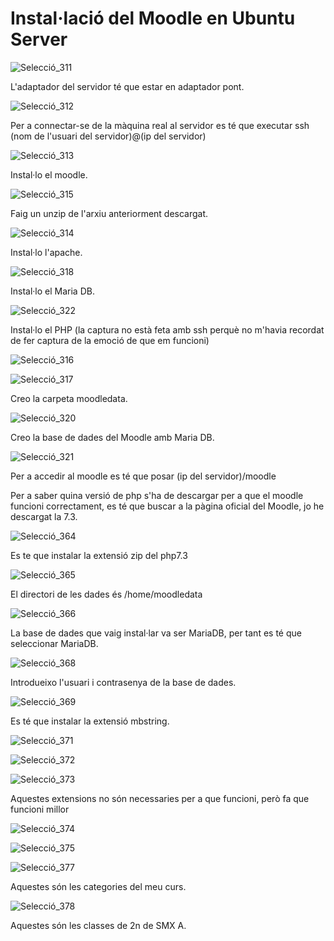 # Instal·lació del Moodle en Ubuntu Server

![Selecció_311](https://user-images.githubusercontent.com/114162327/203845212-99a548da-9536-4af0-87fb-7e78557b341d.png)

L'adaptador del servidor té que estar en adaptador pont.

![Selecció_312](https://user-images.githubusercontent.com/114162327/203845336-be790b13-a9ac-414c-ac59-ef0864f834f4.png)

Per a connectar-se de la màquina real al servidor es té que executar ssh (nom de l'usuari del servidor)@(ip del servidor)

![Selecció_313](https://user-images.githubusercontent.com/114162327/203845547-f15a9dbe-1555-44bf-8d41-ede5ce68d7a3.png)

Instal·lo el moodle.

![Selecció_315](https://user-images.githubusercontent.com/114162327/203845761-18fb698c-c05a-45ab-8e4f-fc06a62f7952.png)

Faig un unzip de l'arxiu anteriorment descargat.

![Selecció_314](https://user-images.githubusercontent.com/114162327/203845668-b21f86e2-2bdf-4624-8a3b-c0edb6d7a473.png)

Instal·lo l'apache.

![Selecció_318](https://user-images.githubusercontent.com/114162327/203845947-b80e485d-c183-4d1a-94a9-d6ba69f7e113.png)

Instal·lo el Maria DB.

![Selecció_322](https://user-images.githubusercontent.com/114162327/203846298-57bb77dd-7adf-4a38-9a81-5669404847f6.png)

Instal·lo el PHP (la captura no està feta amb ssh perquè no m'havia recordat de fer captura de la emoció de que em funcioni)

![Selecció_316](https://user-images.githubusercontent.com/114162327/203845859-015cc9b7-4e1f-4c18-af50-0ce298eee570.png)

![Selecció_317](https://user-images.githubusercontent.com/114162327/203845900-df72e5e2-e605-4304-9ef4-a63f403b5eea.png)

Creo la carpeta moodledata.

![Selecció_320](https://user-images.githubusercontent.com/114162327/203846014-bf3ad4aa-bc15-4edc-acd5-c68dc98afd43.png)

Creo la base de dades del Moodle amb Maria DB.

![Selecció_321](https://user-images.githubusercontent.com/114162327/203846544-bd6c780b-c5fb-4698-8ce9-48c5067566ab.png)

Per a accedir al moodle es té que posar (ip del servidor)/moodle

Per a saber quina versió de php s'ha de descargar per a que el moodle funcioni correctament, es té que buscar a la pàgina oficial del Moodle, jo he descargat la 7.3.

![Selecció_364](https://user-images.githubusercontent.com/114162327/205093400-3cfcd178-6c8e-41b0-846e-403c7d0c0b7a.png)

Es te que instalar la extensió zip del php7.3

![Selecció_365](https://user-images.githubusercontent.com/114162327/205093586-4a9995c9-c288-4196-b8da-2219744b6541.png)

El directori de les dades és /home/moodledata

![Selecció_366](https://user-images.githubusercontent.com/114162327/205093712-35e40b26-48a4-44b1-ae41-703d0f9d16b2.png)

La base de dades que vaig instal·lar va ser MariaDB, per tant es té que seleccionar MariaDB.

![Selecció_368](https://user-images.githubusercontent.com/114162327/205094016-9ef025d4-d0f3-4b34-bac0-7d9305814e5e.png)

Introdueixo l'usuari i contrasenya de la base de dades.

![Selecció_369](https://user-images.githubusercontent.com/114162327/205094254-171f2250-bf5d-4f4a-a7b2-1d7a82c62a92.png)

Es té que instalar la extensió mbstring.

![Selecció_371](https://user-images.githubusercontent.com/114162327/205095018-d9b8d19e-8430-42d9-90ec-4d7d68093e35.png)

![Selecció_372](https://user-images.githubusercontent.com/114162327/205095047-9427717f-41e5-4471-a3ed-769e55de65e2.png)

![Selecció_373](https://user-images.githubusercontent.com/114162327/205095073-4c1b0ec6-a5c0-4c1e-8941-4738089dee59.png)

Aquestes extensions no són necessaries per a que funcioni, però fa que funcioni millor

![Selecció_374](https://user-images.githubusercontent.com/114162327/205095418-f591c628-6397-4ac1-8d39-99aa7f353d07.png)

![Selecció_375](https://user-images.githubusercontent.com/114162327/205095459-c6f7d363-0bac-4628-9370-c4995d336006.png)

![Selecció_377](https://user-images.githubusercontent.com/114162327/205095946-d295bddd-9f4b-480a-b610-6e81202730d0.png)

Aquestes són les categories del meu curs.

![Selecció_378](https://user-images.githubusercontent.com/114162327/205096058-1a31537c-0eda-4372-8877-53cdfce9ff11.png)

Aquestes són les classes de 2n de SMX A.



